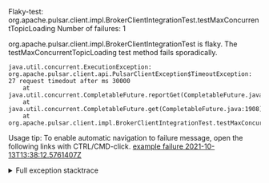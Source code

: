         
Flaky-test: org.apache.pulsar.client.impl.BrokerClientIntegrationTest.testMaxConcurrentTopicLoading
Number of failures: 1

org.apache.pulsar.client.impl.BrokerClientIntegrationTest is flaky. The testMaxConcurrentTopicLoading test method fails sporadically.

```
java.util.concurrent.ExecutionException: org.apache.pulsar.client.api.PulsarClientException$TimeoutException: 27 request timedout after ms 30000
	at java.util.concurrent.CompletableFuture.reportGet(CompletableFuture.java:357)
	at java.util.concurrent.CompletableFuture.get(CompletableFuture.java:1908)
	at org.apache.pulsar.client.impl.BrokerClientIntegrationTest.testMaxConcurrentTopicLoading(BrokerClientIntegrationTest.java:649)
```

Usage tip: To enable automatic navigation to failure message, open the following links with CTRL/CMD-click.
[example failure 2021-10-13T13:38:12.5761407Z](https://github.com/apache/pulsar/runs/3883077775?check_suite_focus=true?check_suite_focus=true#step:8:315)


<details>
<summary>Full exception stacktrace</summary>
<code><pre>
java.util.concurrent.ExecutionException: org.apache.pulsar.client.api.PulsarClientException$TimeoutException: 27 request timedout after ms 30000
	at java.util.concurrent.CompletableFuture.reportGet(CompletableFuture.java:357)
	at java.util.concurrent.CompletableFuture.get(CompletableFuture.java:1908)
	at org.apache.pulsar.client.impl.BrokerClientIntegrationTest.testMaxConcurrentTopicLoading(BrokerClientIntegrationTest.java:649)
	at sun.reflect.NativeMethodAccessorImpl.invoke0(Native Method)
	at sun.reflect.NativeMethodAccessorImpl.invoke(NativeMethodAccessorImpl.java:62)
	at sun.reflect.DelegatingMethodAccessorImpl.invoke(DelegatingMethodAccessorImpl.java:43)
	at java.lang.reflect.Method.invoke(Method.java:498)
	at org.testng.internal.MethodInvocationHelper.invokeMethod(MethodInvocationHelper.java:132)
	at org.testng.internal.InvokeMethodRunnable.runOne(InvokeMethodRunnable.java:45)
	at org.testng.internal.InvokeMethodRunnable.call(InvokeMethodRunnable.java:73)
	at org.testng.internal.InvokeMethodRunnable.call(InvokeMethodRunnable.java:11)
	at java.util.concurrent.FutureTask.run(FutureTask.java:266)
	at java.util.concurrent.ThreadPoolExecutor.runWorker(ThreadPoolExecutor.java:1149)
	at java.util.concurrent.ThreadPoolExecutor$Worker.run(ThreadPoolExecutor.java:624)
	at java.lang.Thread.run(Thread.java:748)
Caused by: org.apache.pulsar.client.api.PulsarClientException$TimeoutException: 27 request timedout after ms 30000
	at org.apache.pulsar.client.impl.ClientCnx.checkRequestTimeout(ClientCnx.java:1076)
	at org.apache.pulsar.client.impl.ClientCnx.lambda$channelActive$0(ClientCnx.java:201)
	at io.netty.util.concurrent.PromiseTask.runTask(PromiseTask.java:98)
	at io.netty.util.concurrent.ScheduledFutureTask.run(ScheduledFutureTask.java:176)
	at io.netty.util.concurrent.AbstractEventExecutor.safeExecute(AbstractEventExecutor.java:164)
	at io.netty.util.concurrent.SingleThreadEventExecutor.runAllTasks(SingleThreadEventExecutor.java:472)
	at io.netty.channel.epoll.EpollEventLoop.run(EpollEventLoop.java:384)
	at io.netty.util.concurrent.SingleThreadEventExecutor$4.run(SingleThreadEventExecutor.java:989)
	at io.netty.util.internal.ThreadExecutorMap$2.run(ThreadExecutorMap.java:74)
	at io.netty.util.concurrent.FastThreadLocalRunnable.run(FastThreadLocalRunnable.java:30)
	... 1 more

</pre></code>
</details>

